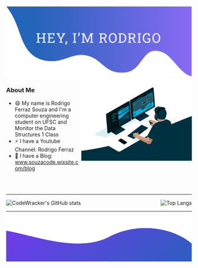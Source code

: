![alt text](./top.png)
<img align="right" alt="GIF" src="https://github.com/CodeWracker/CodeWracker/blob/master/code.gif?raw=true" width="300" height="auto" />

### About Me

- 😄 My name is Rodrigo Ferraz Souza and I'm a computer engineering student on UFSC and Monitor the Data Structures 1 Class
- ⚡ I have a Youtube Channel: Rodrigo Ferraz
- 💬 I have a Blog: www.souzacode.wixsite.com/blog

</br></br>




------


<img  align="left" src="https://github-readme-stats.vercel.app/api?username=CodeWracker" alt="CodeWracker's GitHub stats"/>
<img  align="right" src="https://github-readme-stats.vercel.app/api/top-langs/?username=CodeWracker&layout=compact" alt="Top Langs"/>

</br>


------






![alt text](./bottom.png)
